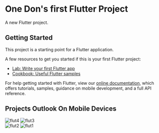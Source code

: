 # One Don's first Flutter Project

A new Flutter project.

## Getting Started

This project is a starting point for a Flutter application.

A few resources to get you started if this is your first Flutter project:

- [Lab: Write your first Flutter app](https://flutter.dev/docs/get-started/codelab)
- [Cookbook: Useful Flutter samples](https://flutter.dev/docs/cookbook)

For help getting started with Flutter, view our
[online documentation](https://flutter.dev/docs), which offers tutorials,
samples, guidance on mobile development, and a full API reference.


## Projects Outlook On Mobile Devices
![flut4](https://user-images.githubusercontent.com/81350935/161186388-f733558d-39c9-4fd5-abe4-a705832d458c.png)
![flut3](https://user-images.githubusercontent.com/81350935/161186622-7614e712-6cf9-4c6c-a612-1b3e14e61833.png)
<br/>
![flut2](https://user-images.githubusercontent.com/81350935/161186685-717775f0-8613-46f4-ae1d-2eeeff65e484.png)
![flut1](https://user-images.githubusercontent.com/81350935/161186742-5f86cca4-dcc7-4011-b836-12cd923bc080.png)

